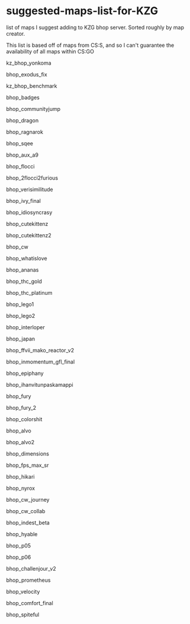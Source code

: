 # suggested-maps-list-for-KZG
list of maps I suggest adding to KZG bhop server. 
Sorted roughly by map creator.

This list is based off of maps from CS:S, and so I can't guarantee the availability of all maps within CS:GO


kz_bhop_yonkoma

bhop_exodus_fix

kz_bhop_benchmark

bhop_badges

bhop_communityjump

bhop_dragon

bhop_ragnarok

bhop_sqee

bhop_aux_a9

bhop_flocci

bhop_2flocci2furious

bhop_verisimilitude

bhop_ivy_final

bhop_idiosyncrasy

bhop_cutekittenz

bhop_cutekittenz2

bhop_cw

bhop_whatislove

bhop_ananas

bhop_thc_gold

bhop_thc_platinum

bhop_lego1

bhop_lego2

bhop_interloper

bhop_japan

bhop_ffvii_mako_reactor_v2

bhop_inmomentum_gfl_final

bhop_epiphany

bhop_ihanvitunpaskamappi

bhop_fury

bhop_fury_2

bhop_colorshit

bhop_alvo

bhop_alvo2

bhop_dimensions

bhop_fps_max_sr

bhop_hikari

bhop_nyrox

bhop_cw_journey

bhop_cw_collab

bhop_indest_beta

bhop_hyable

bhop_p05

bhop_p06

bhop_challenjour_v2

bhop_prometheus

bhop_velocity

bhop_comfort_final

bhop_spiteful
